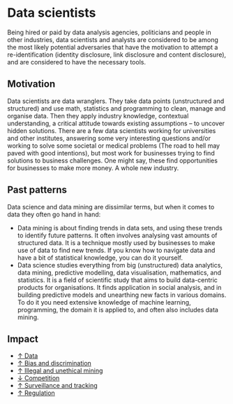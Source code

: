 # Data scientists

Being hired or paid by data analysis agencies, politicians and people in other industries, data scientists and analysts are considered to be among the most likely potential adversaries that have the motivation to attempt a re-identification (identity disclosure, link disclosure and content disclosure), and are considered to have the necessary tools. 

## Motivation
Data scientists are data wranglers. They take data points (unstructured and structured) and use math, statistics and programming to clean, manage and organise data. Then they apply industry knowledge, contextual understanding, a critical attitude towards existing assumptions – to uncover hidden solutions. There are a few data scientists working for universities and other institutes, answering some very interesting questions and/or working to solve some societal or medical problems (The road to hell may paved with good intentions), but most work for businesses trying to find solutions to business challenges. One might say, these find opportunities for businesses to make more money. A whole new industry.

## Past patterns
Data science and data mining are dissimilar terms, but when it comes to data they often go hand in hand:

* Data mining is about finding trends in data sets, and using these trends to identify future patterns. It often involves analysing vast amounts of structured data. It is a technique mostly used by businesses to make use of data to find new trends. If you know how to navigate data and have a bit of statistical knowledge, you can do it yourself.
* Data science studies everything from big (unstructured) data analytics, data mining, predictive modelling, data visualisation, mathematics, and statistics. It is a field of scientific study that aims to build data-centric products for organisations. It finds application in social analysis, and in building predictive models and unearthing new facts in various domains. To do it you need extensive knowledge of machine learning, programming, the domain it is applied to, and often also includes data mining.

## Impact

* [↑ Data](/impacts/↑-Data.md)
* [↑ Bias and discrimination](/impacts/↑-Bias-and-discrimination.md)
* [↑ Illegal and unethical mining](/impacts/↑-Illegal-and-unethical-mining.md)
* [↓ Competition](/impacts/↓-Competition.md)
* [↑ Surveillance and tracking](/impacts/↑-Surveillance-and-tracking.md)
* [↑ Regulation](/impacts/↑-Regulation.md)





